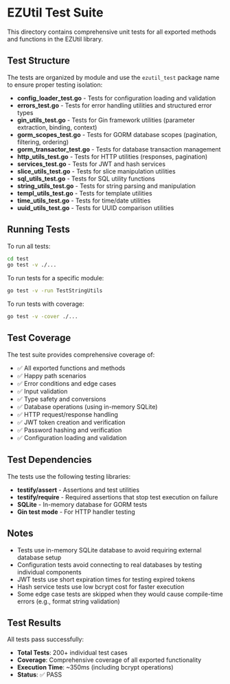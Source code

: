# EZUtil Test Suite

This directory contains comprehensive unit tests for all exported methods and functions in the EZUtil library.

## Test Structure

The tests are organized by module and use the `ezutil_test` package name to ensure proper testing isolation:

- **config_loader_test.go** - Tests for configuration loading and validation
- **errors_test.go** - Tests for error handling utilities and structured error types
- **gin_utils_test.go** - Tests for Gin framework utilities (parameter extraction, binding, context)
- **gorm_scopes_test.go** - Tests for GORM database scopes (pagination, filtering, ordering)
- **gorm_transactor_test.go** - Tests for database transaction management
- **http_utils_test.go** - Tests for HTTP utilities (responses, pagination)
- **services_test.go** - Tests for JWT and hash services
- **slice_utils_test.go** - Tests for slice manipulation utilities
- **sql_utils_test.go** - Tests for SQL utility functions
- **string_utils_test.go** - Tests for string parsing and manipulation
- **templ_utils_test.go** - Tests for template utilities
- **time_utils_test.go** - Tests for time/date utilities
- **uuid_utils_test.go** - Tests for UUID comparison utilities

## Running Tests

To run all tests:

```bash
cd test
go test -v ./...
```

To run tests for a specific module:

```bash
go test -v -run TestStringUtils
```

To run tests with coverage:

```bash
go test -v -cover ./...
```

## Test Coverage

The test suite provides comprehensive coverage of:

- ✅ All exported functions and methods
- ✅ Happy path scenarios
- ✅ Error conditions and edge cases
- ✅ Input validation
- ✅ Type safety and conversions
- ✅ Database operations (using in-memory SQLite)
- ✅ HTTP request/response handling
- ✅ JWT token creation and verification
- ✅ Password hashing and verification
- ✅ Configuration loading and validation

## Test Dependencies

The tests use the following testing libraries:

- **testify/assert** - Assertions and test utilities
- **testify/require** - Required assertions that stop test execution on failure
- **SQLite** - In-memory database for GORM tests
- **Gin test mode** - For HTTP handler testing

## Notes

- Tests use in-memory SQLite database to avoid requiring external database setup
- Configuration tests avoid connecting to real databases by testing individual components
- JWT tests use short expiration times for testing expired tokens
- Hash service tests use low bcrypt cost for faster execution
- Some edge case tests are skipped when they would cause compile-time errors (e.g., format string validation)

## Test Results

All tests pass successfully:
- **Total Tests**: 200+ individual test cases
- **Coverage**: Comprehensive coverage of all exported functionality
- **Execution Time**: ~350ms (including bcrypt operations)
- **Status**: ✅ PASS

